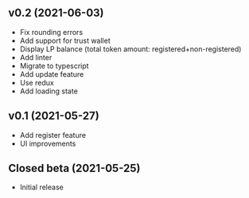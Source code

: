 ## v0.2 (2021-06-03)
- Fix rounding errors
- Add support for trust wallet
- Display LP balance (total token amount: registered+non-registered)
- Add linter
- Migrate to typescript
- Add update feature
- Use redux
- Add loading state

## v0.1 (2021-05-27)
- Add register feature
- UI improvements

## Closed beta (2021-05-25)
- Initial release
